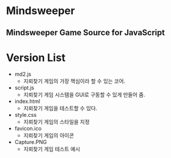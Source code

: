 # Mindsweeper
Mindsweeper Game Source for JavaScript
---------------------------------------
# Version List
* md2.js
  * 지뢰찾기 게임의 가장 핵심이라 할 수 있는 코어.
* script.js
  * 지뢰찾기 게임 시스템을 GUI로 구동할 수 있게 만들어 줌.
* index.html
  * 지뢰찾기 게임을 테스트할 수 있다.
* style.css
  * 지뢰찾기 게임의 스타일을 지정
* favicon.ico
  * 지뢰찾기 게임의 아이콘
* Capture.PNG
  * 지뢰찾기 게임 테스트 예시

